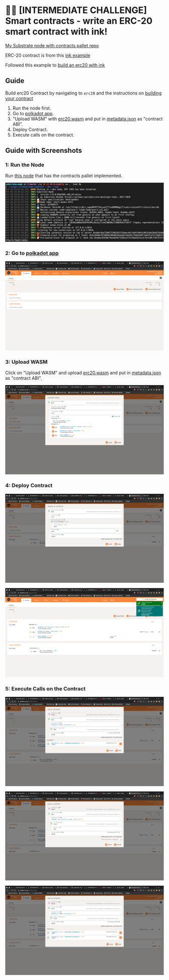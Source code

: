 # 🧑‍💻 [INTERMEDIATE CHALLENGE] Smart contracts - write an ERC-20 smart contract with ink!

[My Substrate node with contracts pallet repo](https://github.com/martinloesethjensen/substrate-node)

ERC-20 contract is from this [ink example](https://github.com/paritytech/ink/tree/master/examples/erc20)

Followed this example to [build an erc20 with ink](https://substrate.dev/substrate-contracts-workshop/#/2/introduction)

## Guide

Build erc20 Contract by navigating to `erc20` and the instructions on [building your contract](https://substrate.dev/substrate-contracts-workshop/#/0/building-your-contract)

1. Run the node first.
2. Go to [polkadot app](https://polkadot.js.org/apps/#/contracts).
3. "Upload WASM" with [erc20.wasm](erc20/target/erc20.wasm) and put in [metadata.json](erc20/target/metadata.json) as "contract ABI".
4. Deploy Contract.
5. Execute calls on the contract.

## Guide with Screenshots

### 1: Run the Node

Run [this node](https://github.com/martinloesethjensen/substrate-node) that has the contracts pallet implemented.

![Running node](screenshots/run-node.png)

### 2: Go to [polkadot app](https://polkadot.js.org/apps/#/contracts)

![Polkadot js](screenshots/go-to-polkadot-js.png)

### 3: Upload WASM

Click on "Upload WASM" and upload [erc20.wasm](erc20/target/erc20.wasm) and put in [metadata.json](erc20/target/metadata.json) as "contract ABI".

![Upload wasm](screenshots/upload-wasm.png)

### 4: Deploy Contract

![Deploy contract picture 1](screenshots/deploy-contract-1.png)

![Deploy contract picture 2](screenshots/deploy-contract-2.png)

### 5: Execute Calls on the Contract

![Balance call on the contract picture 1](screenshots/balance-1.png)

![Transfer call on the contract](screenshots/transfer.png)

![Balance call on the contract picture 2](screenshots/balance-2.png)
